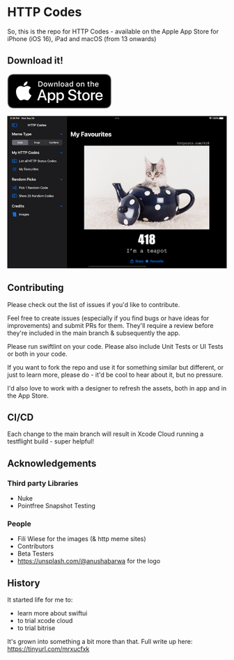 # HTTP Codes

So, this is the repo for HTTP Codes - available on the Apple App Store for iPhone (iOS 16), iPad and macOS (from 13 onwards)

## Download it!

[![Download the app](download-on-appstore.svg)](https://apps.apple.com/us/app/http-codes/id1626500016)

![preview](preview.png)

## Contributing

Please check out the list of issues if you'd like to contribute. 

Feel free to create issues (especially if you find bugs or have ideas for improvements) and submit PRs for them. They'll require a review before they're included in the main branch & subsequently the app.

Please run swiftlint on your code.
Please also include Unit Tests or UI Tests or both in your code.

If you want to fork the repo and use it for something similar but different, or just to learn more, please do - it'd be cool to hear about it, but no pressure.

I'd also love to work with a designer to refresh the assets, both in app and in the App Store.

## CI/CD

Each change to the main branch will result in Xcode Cloud running a testflight build - super helpful!

## Acknowledgements

### Third party Libraries

- Nuke
- Pointfree Snapshot Testing

### People

- Fili Wiese for the images (& http meme sites)
- Contributors
- Beta Testers
- https://unsplash.com/@anushabarwa for the logo

## History

It started life for me to:

- learn more about swiftui
- to trial xcode cloud
- to trial bitrise

It's grown into something a bit more than that. Full write up here: https://tinyurl.com/mrxucfxk
